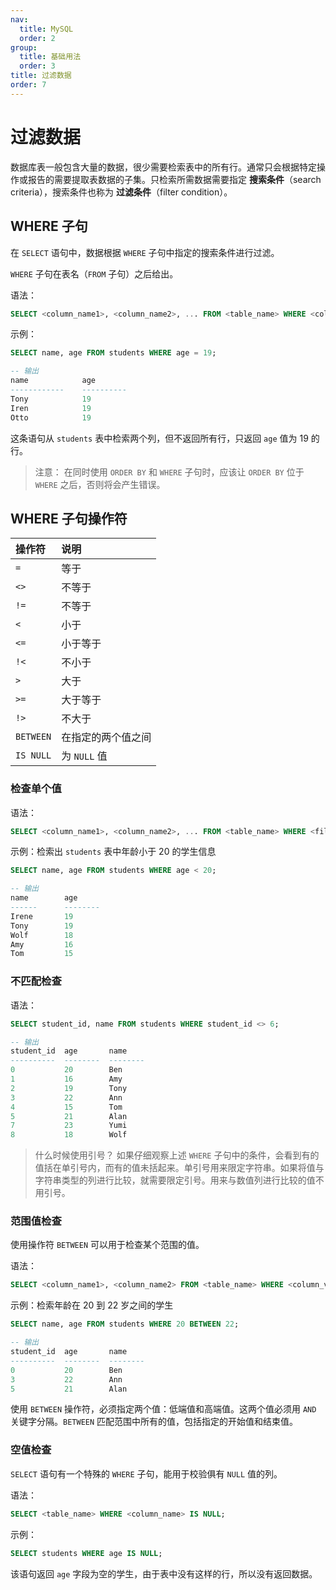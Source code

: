 ```yaml
---
nav:
  title: MySQL
  order: 2
group:
  title: 基础用法
  order: 3
title: 过滤数据
order: 7
---
```


# 过滤数据

数据库表一般包含大量的数据，很少需要检索表中的所有行。通常只会根据特定操作或报告的需要提取表数据的子集。只检索所需数据需要指定 **搜索条件**（search criteria），搜索条件也称为 **过滤条件**（filter condition）。

## WHERE 子句

在 `SELECT` 语句中，数据根据 `WHERE` 子句中指定的搜索条件进行过滤。

`WHERE` 子句在表名（`FROM` 子句）之后给出。

语法：

```sql
SELECT <column_name1>, <column_name2>, ... FROM <table_name> WHERE <column_name> = <filed_value>;
```

示例：

```sql
SELECT name, age FROM students WHERE age = 19;

-- 输出
name            age
------------    ---------- 
Tony            19 
Iren            19
Otto            19
```

这条语句从 `students` 表中检索两个列，但不返回所有行，只返回 `age` 值为 19 的行。

> 注意：
> 在同时使用 `ORDER BY` 和 `WHERE` 子句时，应该让 `ORDER BY` 位于 `WHERE` 之后，否则将会产生错误。

## WHERE 子句操作符

| 操作符    | 说明               |
| :-------- | :----------------- |
| `=`       | 等于               |
| `<>`      | 不等于             |
| `!=`      | 不等于             |
| `<`       | 小于               |
| `<=`      | 小于等于           |
| `!<`      | 不小于             |
| `>`       | 大于               |
| `>=`      | 大于等于           |
| `!>`      | 不大于             |
| `BETWEEN` | 在指定的两个值之间 |
| `IS NULL` | 为 `NULL` 值       |

### 检查单个值

语法：

```sql
SELECT <column_name1>, <column_name2>, ... FROM <table_name> WHERE <filed_statement>;
```

示例：检索出 `students` 表中年龄小于 20 的学生信息

```sql
SELECT name, age FROM students WHERE age < 20;

-- 输出
name        age
------      --------
Irene       19
Tony        19
Wolf        18
Amy         16
Tom         15
```

### 不匹配检查

语法：

```sql
SELECT student_id, name FROM students WHERE student_id <> 6;

-- 输出
student_id  age       name
----------  --------  --------
0           20        Ben
1           16        Amy
2           19        Tony
3           22        Ann
4           15        Tom 
5           21        Alan 
7           23        Yumi
8           18        Wolf
```

> 什么时候使用引号？
> 如果仔细观察上述 `WHERE` 子句中的条件，会看到有的值括在单引号内，而有的值未括起来。单引号用来限定字符串。如果将值与字符串类型的列进行比较，就需要限定引号。用来与数值列进行比较的值不用引号。

### 范围值检查

使用操作符 `BETWEEN` 可以用于检查某个范围的值。

语法：

```sql
SELECT <column_name1>, <column_name2> FROM <table_name> WHERE <column_value1> BETWEEN <column_value2>; 
```

示例：检索年龄在 20 到 22 岁之间的学生

```sql
SELECT name, age FROM students WHERE 20 BETWEEN 22; 

-- 输出
student_id  age       name
----------  --------  --------
0           20        Ben
3           22        Ann
5           21        Alan 
```

使用 `BETWEEN` 操作符，必须指定两个值：低端值和高端值。这两个值必须用 `AND` 关键字分隔。`BETWEEN` 匹配范围中所有的值，包括指定的开始值和结束值。

### 空值检查

`SELECT` 语句有一个特殊的 `WHERE` 子句，能用于校验俱有 `NULL` 值的列。

语法：

```sql
SELECT <table_name> WHERE <column_name> IS NULL;
```

示例：

```sql
SELECT students WHERE age IS NULL;
```

该语句返回 `age` 字段为空的学生，由于表中没有这样的行，所以没有返回数据。
